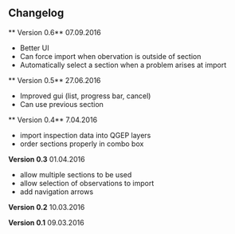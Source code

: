 ## Changelog

** Version 0.6** 07.09.2016

* Better UI
* Can force import when obervation is outside of section
* Automatically select a section when a problem arises at import

** Version 0.5** 27.06.2016

* Improved gui (list, progress bar, cancel)
* Can use previous section

** Version 0.4** 7.04.2016

* import inspection data into QGEP layers
* order sections properly in combo box

**Version 0.3** 01.04.2016

* allow multiple sections to be used
* allow selection of observations to import
* add navigation arrows


**Version 0.2** 10.03.2016



**Version 0.1** 09.03.2016

